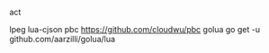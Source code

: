 act

lpeg
lua-cjson
pbc             https://github.com/cloudwu/pbc
golua           go get -u github.com/aarzilli/golua/lua
